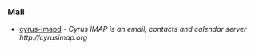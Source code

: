### Mail

- [cyrus-imapd](https://github.com/cyrusimap/cyrus-imapd) - _Cyrus IMAP is an email, contacts and calendar server http://cyrusimap.org_
